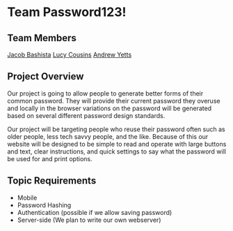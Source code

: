 # Team Password123!

## Team Members
[Jacob Bashista](https://github.com/lcousins/Password123-/blob/master/team/JACOB_BASHISTA.md)
[Lucy Cousins](https://github.com/lcousins/Password123-/blob/master/team/LUCY_COUSINS.md)
[Andrew Yetts](https://github.com/lcousins/Password123-/blob/master/team/ANDREW_YETTS.md)

## Project Overview
Our project is going to allow people to generate better forms of their common password. They will provide their current password they overuse and locally in the browser variations on the password will be generated based on several different password design standards.

Our project will be targeting people who reuse their password often such as older people, less tech savvy people, and the like. Because of this our website will be designed to be simple to read and operate with large buttons and text, clear instructions, and quick settings to say what the password will be used for and print options.


## Topic Requirements
- Mobile
- Password Hashing
- Authentication (possible if we allow saving password)
- Server-side (We plan to write our own webserver)